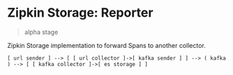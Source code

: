 # Zipkin Storage: Reporter

> alpha stage

Zipkin Storage implementation to forward Spans to another collector.

```
[ url sender ] --> [ [ url collector ]->[ kafka sender ] ] --> ( kafka ) --> [ [ kafka collector ]->[ es storage ] ]
```

